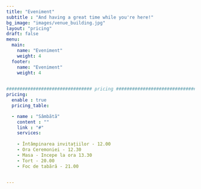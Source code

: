 ```yaml
---
title: "Eveniment"
subtitle : "And having a great time while you're here!"
bg_image: "images/venue_building.jpg"
layout: "pricing"
draft: false
menu:
  main:
    name: "Eveniment"
    weight: 4
  footer:
    name: "Eveniment"
    weight: 4
    

################################ pricing ################################
pricing:
  enable : true
  pricing_table:

  - name : "Sâmbãtã"
    content : ""
    link : "#"
    services:
  
    - Întâmpinarea invitațiilor - 12.00
    - Ora Ceremoniei - 12.30 
    - Masa - Incepe la ora 13.30 
    - Tort - 20.00 
    - Foc de tabără - 21.00 
  

---
```

